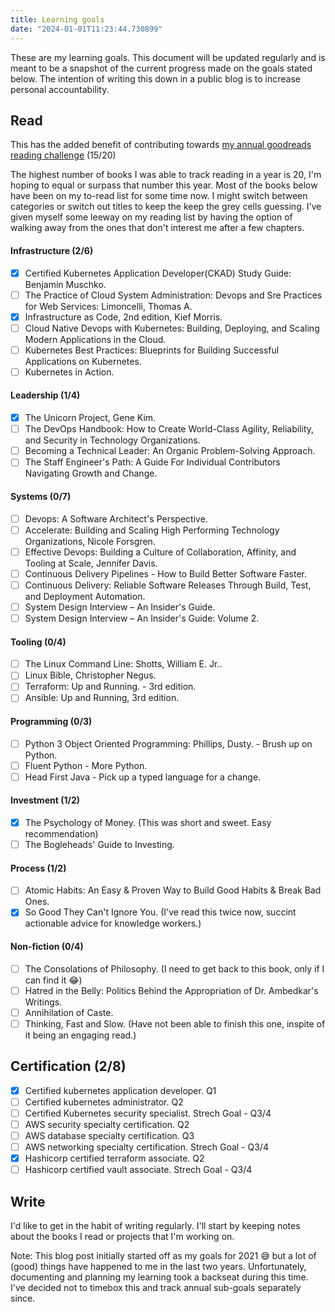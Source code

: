 ```yaml
---
title: Learning goals
date: "2024-01-01T11:23:44.730899"
---
```


These are my learning goals. This document will be updated regularly and is meant to be a snapshot of the current progress made on the goals stated below. The intention of writing this down in a public blog is to increase personal accountability.

## Read

This has the added benefit of contributing towards [my annual goodreads reading challenge](https://www.goodreads.com/user_challenges/49467895 "Jojin's 2024 goodreads reading challenge") (15/20)

The highest number of books I was able to track reading in a year is 20, I'm hoping to equal or surpass that number this year. Most of the books below have been on my to-read list for some time now. I might switch between categories or switch out titles to keep the keep the grey cells guessing. I've given myself some leeway on my reading list by having the option of walking away from the ones that don't interest me after a few chapters.

#### Infrastructure (2/6)

- [X] Certified Kubernetes Application Developer(CKAD) Study Guide: Benjamin Muschko.
- [ ] The Practice of Cloud System Administration: Devops and Sre Practices for Web Services: Limoncelli, Thomas A.
- [X] Infrastructure as Code, 2nd edition, Kief Morris.
- [ ] Cloud Native Devops with Kubernetes: Building, Deploying, and Scaling Modern Applications in the Cloud.
- [ ] Kubernetes Best Practices: Blueprints for Building Successful Applications on Kubernetes.
- [ ] Kubernetes in Action.

#### Leadership (1/4)

- [X] The Unicorn Project, Gene Kim.
- [ ] The DevOps Handbook: How to Create World-Class Agility, Reliability, and Security in Technology Organizations.
- [ ] Becoming a Technical Leader: An Organic Problem-Solving Approach.
- [ ] The Staff Engineer's Path: A Guide For Individual Contributors Navigating Growth and Change.

#### Systems (0/7)

- [ ] Devops: A Software Architect's Perspective.
- [ ] Accelerate: Building and Scaling High Performing Technology Organizations, Nicole Forsgren.
- [ ] Effective Devops: Building a Culture of Collaboration, Affinity, and Tooling at Scale, Jennifer Davis.
- [ ] Continuous Delivery Pipelines - How to Build Better Software Faster.
- [ ] Continuous Delivery: Reliable Software Releases Through Build, Test, and Deployment Automation.
- [ ] System Design Interview – An Insider's Guide.
- [ ] System Design Interview – An Insider's Guide: Volume 2.

#### Tooling (0/4)

- [ ] The Linux Command Line: Shotts, William E. Jr..
- [ ] Linux Bible, Christopher Negus.
- [ ] Terraform: Up and Running. - 3rd edition.
- [ ] Ansible: Up and Running, 3rd edition.

#### Programming (0/3)

- [ ] Python 3 Object Oriented Programming: Phillips, Dusty. - Brush up on Python.
- [ ] Fluent Python - More Python.
- [ ] Head First Java - Pick up a typed language for a change.

#### Investment (1/2)

- [X] The Psychology of Money. (This was short and sweet. Easy recommendation)
- [ ] The Bogleheads' Guide to Investing.

#### Process (1/2)

- [ ] Atomic Habits: An Easy & Proven Way to Build Good Habits & Break Bad Ones.
- [X] So Good They Can't Ignore You. (I've read this twice now, succint actionable advice for knowledge workers.)

#### Non-fiction (0/4)

- [ ] The Consolations of Philosophy. (I need to get back to this book, only if I can find it 😂)
- [ ] Hatred in the Belly: Politics Behind the Appropriation of Dr. Ambedkar's Writings.
- [ ] Annihilation of Caste.
- [ ] Thinking, Fast and Slow. (Have not been able to finish this one, inspite of it being an engaging read.)

## Certification (2/8)

- [X] Certified kubernetes application developer. Q1
- [ ] Certified kubernetes administrator. Q2
- [ ] Certified Kubernetes security specialist. Strech Goal - Q3/4
- [ ] AWS security specialty certification. Q2
- [ ] AWS database specialty certification. Q3
- [ ] AWS networking specialty certification. Strech Goal - Q3/4
- [X] Hashicorp certified terraform associate. Q2
- [ ] Hashicorp certified vault associate. Strech Goal - Q3/4

## Write
I'd like to get in the habit of writing regularly. I'll start by keeping notes about the books I read or projects that I'm working on.


Note: This blog post initially started off as my goals for 2021 😅 but a lot of (good) things have happened to me in the last two years. Unfortunately, documenting and planning my learning took a backseat during this time. I've decided not to timebox this and track annual sub-goals separately since.
